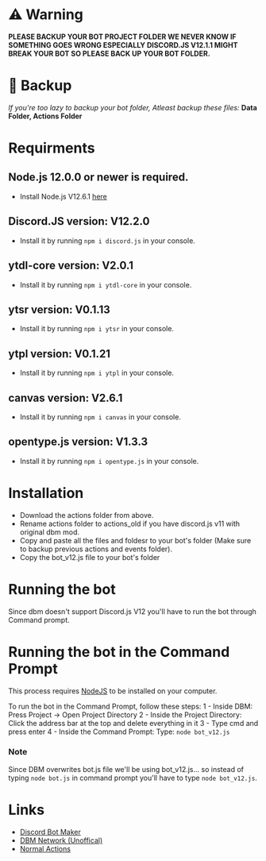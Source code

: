 # ⚠ Warning 
**PLEASE BACKUP YOUR BOT PROJECT FOLDER WE NEVER KNOW IF SOMETHING GOES WRONG ESPECIALLY DISCORD.JS V12.1.1 MIGHT BREAK YOUR BOT SO PLEASE BACK UP YOUR BOT FOLDER.**

# 🤚 Backup 
*If you're too lazy to backup your bot folder, Atleast backup these files:*
**Data Folder,
 Actions Folder**

# Requirments

## Node.js 12.0.0 or newer is required.
* Install Node.js V12.6.1 [here](https://nodejs.org/dist/v12.16.1/node-v12.16.1-x64.msi)
## Discord.JS version: V12.2.0
* Install it by running `npm i discord.js` in your console.
## ytdl-core version: V2.0.1
* Install it by running `npm i ytdl-core` in your console.
## ytsr version: V0.1.13
* Install it by running `npm i ytsr` in your console.
## ytpl version: V0.1.21
* Install it by running `npm i ytpl` in your console.
## canvas version: V2.6.1
* Install it by running `npm i canvas` in your console.
## opentype.js version: V1.3.3
* Install it by running `npm i opentype.js` in your console.

# Installation
* Download the actions folder from above.
* Rename actions folder to actions_old if you have discord.js v11 with original dbm mod.
* Copy and paste all the files and foldesr to your bot's folder (Make sure to backup previous actions and events folder).
* Copy the bot_v12.js file to your bot's folder

# Running the bot
Since dbm doesn't support Discord.js V12 you'll have to run the bot through Command prompt.

# Running the bot in the Command Prompt
This process requires [NodeJS](https://nodejs.org/dist/v12.16.1/node-v12.16.1-x64.msi) to be installed on your computer.

To run the bot in the Command Prompt, follow these steps:
1 - Inside DBM: Press Project -> Open Project Directory
2 - Inside the Project Directory: Click the address bar at the top and delete everything in it
3 - Type cmd and press enter
4 - Inside the Command Prompt: Type: `node bot_v12.js`

### Note
Since DBM overwrites bot.js file  we'll be using bot_v12.js... so instead of typing `node bot.js` in command prompt you'll have to type `node bot_v12.js`. 

# Links
* [Discord Bot Maker](https://discord.gg/DMDvzS)
* [DBM Network (Unoffical)](https://discord.gg/3QxkZPK)
* [Normal Actions](https://github.com/dbm-network/mods)
